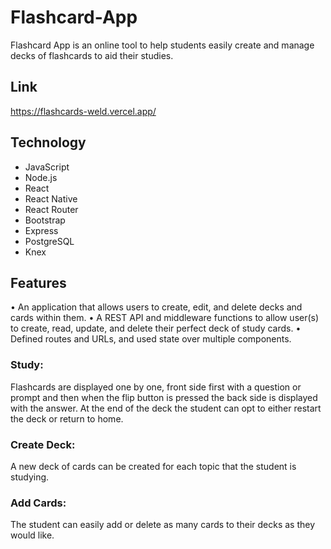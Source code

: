 # Flashcard-App
Flashcard App is an online tool to help students easily create and manage decks of flashcards to aid their studies.

## Link 
https://flashcards-weld.vercel.app/

## Technology
 - JavaScript
 - Node.js
 - React
 - React Native
 - React Router
 - Bootstrap
 - Express
 - PostgreSQL
 - Knex

## Features
• An application that allows users to create, edit, and delete decks and cards within them.
• A REST API and middleware functions to allow user(s) to create, read, update, and delete their perfect deck of study cards.
• Defined routes and URLs, and used state over multiple components.

### Study:
Flashcards are displayed one by one, front side first with a question or prompt and then when the flip button is pressed the back side is displayed with the answer.
At the end of the deck the student can opt to either restart the deck or return to home.

### Create Deck:
A new deck of cards can be created for each topic that the student is studying.

### Add Cards:
The student can easily add or delete as many cards to their decks as they would like.

